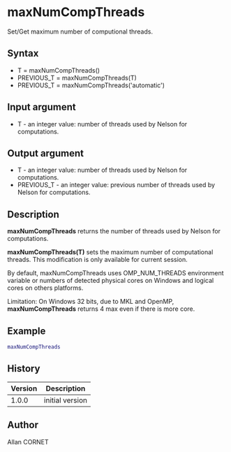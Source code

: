 # maxNumCompThreads

Set/Get maximum number of computional threads.

## Syntax

- T = maxNumCompThreads()
- PREVIOUS_T = maxNumCompThreads(T)
- PREVIOUS_T = maxNumCompThreads('automatic')

## Input argument

- T - an integer value: number of threads used by Nelson for computations.

## Output argument

- T - an integer value: number of threads used by Nelson for computations.
- PREVIOUS_T - an integer value: previous number of threads used by Nelson for computations.

## Description

  <p><b>maxNumCompThreads</b> returns the number of threads used by Nelson for computations.</p>
  <p><b>maxNumCompThreads(T)</b> sets the maximum number of computational threads. This modification is only available for current session.</p>
  <p>By default, maxNumCompThreads uses OMP_NUM_THREADS environment variable or numbers of detected physical cores on Windows and logical cores on others platforms.</p>
  <p>Limitation: On Windows 32 bits, due to MKL and OpenMP, <b>maxNumCompThreads</b> returns 4 max even if there is more core.</p>

## Example

```matlab
maxNumCompThreads
```

## History

| Version | Description     |
| ------- | --------------- |
| 1.0.0   | initial version |

## Author

Allan CORNET
